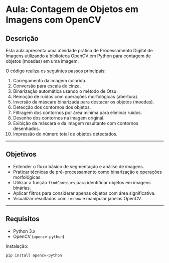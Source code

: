 # Aula: Contagem de Objetos em Imagens com OpenCV

## Descrição
Esta aula apresenta uma atividade prática de Processamento Digital de Imagens utilizando a biblioteca OpenCV em Python para contagem de objetos (moedas) em uma imagem.

O código realiza os seguintes passos principais:
1. Carregamento da imagem colorida.
2. Conversão para escala de cinza.
3. Binarização automática usando o método de Otsu.
4. Remoção de ruídos com operações morfológicas (abertura).
5. Inversão da máscara binarizada para destacar os objetos (moedas).
6. Detecção dos contornos dos objetos.
7. Filtragem dos contornos por área mínima para eliminar ruídos.
8. Desenho dos contornos na imagem original.
9. Exibição da máscara e da imagem resultante com contornos desenhados.
10. Impressão do número total de objetos detectados.

---

## Objetivos
- Entender o fluxo básico de segmentação e análise de imagens.
- Praticar técnicas de pré-processamento como binarização e operações morfológicas.
- Utilizar a função `findContours` para identificar objetos em imagens binárias.
- Aplicar filtros para considerar apenas objetos com área significativa.
- Visualizar resultados com `imshow` e manipular janelas OpenCV.

---

## Requisitos
- Python 3.x
- OpenCV (`opencv-python`)

Instalação:
```bash
pip install opencv-python
